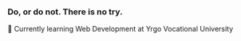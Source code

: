 ### Do, or do not. There is no try.

🚀 Currently learning Web Development at Yrgo Vocational University
